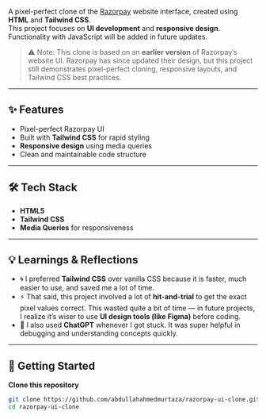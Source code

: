 A pixel-perfect clone of the [Razorpay](https://razorpay.com/) website interface, created using **HTML** and **Tailwind CSS**.  
This project focuses on **UI development** and **responsive design**. Functionality with JavaScript will be added in future updates.

> ⚠️ Note: This clone is based on an **earlier version** of Razorpay’s website UI. Razorpay has since updated their design, but this project still demonstrates pixel-perfect cloning, responsive layouts, and Tailwind CSS best practices.

---

## ✨ Features
- Pixel-perfect Razorpay UI
- Built with **Tailwind CSS** for rapid styling
- **Responsive design** using media queries
- Clean and maintainable code structure

---

## 🛠️ Tech Stack
- **HTML5**
- **Tailwind CSS**
- **Media Queries** for responsiveness

---

## 💡 Learnings & Reflections
- 🌀 I preferred **Tailwind CSS** over vanilla CSS because it is faster, much easier to use, and saved me a lot of time.  
- ⚡ That said, this project involved a lot of **hit-and-trial** to get the exact pixel values correct. This wasted quite a bit of time — in future projects, I realize it’s wiser to use **UI design tools (like Figma)** before coding.  
- 🤖 I also used **ChatGPT** whenever I got stuck. It was super helpful in debugging and understanding concepts quickly.

---

## 🚀 Getting Started

 **Clone this repository**
   ```bash
   git clone https://github.com/abdullahahmedmurtaza/razorpay-ui-clone.git
   cd razorpay-ui-clone

